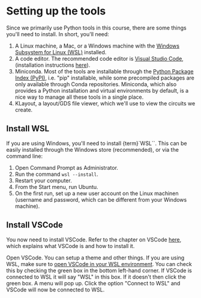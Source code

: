 # Setting up the tools

Since we primarily use Python tools in this course, there are some things 
you'll need to install. In short, you'll need:

1. A Linux machine, a Mac, or a Windows machine with the 
    [Windows Subsystem for Linux (WSL)](https://learn.microsoft.com/en-us/windows/wsl/about) 
    installed.
2. A code editor. The recommended code editor is 
    [Visual Studio Code](https://code.visualstudio.com/), (installation 
    instructions [here](/pages/vscode.md)).
3. Miniconda. Most of the tools are installable through the 
    [Python Package Index (PyPI)](https://pypi.org/), i.e. "pip" installable, 
    while some precompiled packages are only available through Conda 
    repositories. Miniconda, which also provides a Python installation and 
    virtual environments by default, is a nice way to manage all these tools 
    in a single place.
4. KLayout, a layout/GDS file viewer, which we'll use to view the circuits we 
    create.

## Install WSL

If you are using Windows, you'll need to install {term}`WSL``. This can be 
easily installed through the Windows store (recommended), or via the command 
line:

1. Open Command Prompt as Administrator.
2. Run the command ``wsl --install``.
3. Restart your computer.
4. From the Start menu, run Ubuntu.
5. On the first run, set up a new user account on the Linux machinen (username 
    and password, which can be different from your Windows machine).

## Install VSCode
You now need to install VSCode. Refer to the chapter on VSCode [here](/pages/vscode.md), which explains what VSCode is and how to install it.

Open VSCode. You can setup a theme and other things. If you are using WSL, make sure to [open VSCode in your WSL environment](https://code.visualstudio.com/docs/remote/wsl#_open-a-remote-folder-or-workspace). You can check this by checking the green box in the bottom left-hand corner. If VSCode is connected to WSL it will say "WSL" in this box. If it doesn't then click the green box. A menu will pop up. Click the option "Connect to WSL" and VSCode will now be connected to WSL.

<!-- ## Setup Script
To install Miniconda and KLayouts we have created a setup script you can download [here](../scripts/setup.sh). If you want to install these manual, skip this step by going to the [next page](/pages/git_and_github).

If you are using Linux, and assuming the script was downloaded to your Downloads folder, run the following command:

```{code-block} bash
sh ~/Downloads/setup.sh
```

If you are using WSL, get the file path of the script by opening the file explorer, right clicking on the file, and selecting "Properties". Copy the "Location" field. Then, in the terminal, run the following command:

```{code-block} bash
wslpath <path to setup script> | sh
```

```{note}
This script assumes you are using Ubuntu 22.04, which is the default WSL version. If you are using a different version, you'd have to edit the line of the script which downloads KLayout. Alternatively, if you are using a different version of Linux, you can install KLayout manually from the [downloads page](https://www.klayout.de/build.html).
```

It's normal for this to take a long time to install.

To start using the tools, run this command:

```{code-block} bash
conda activate photonics
```
If everything installed correctly you are ready to move onto the [next chapter](/pages/what_is_a_photonic_device).

The following pages in this section would explain how to use the tools. They also include instructions on how to install the tools individually, if you don't want to use Miniconda.   -->